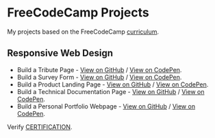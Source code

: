 # FreeCodeCamp Projects

My projects based on the FreeCodeCamp [curriculum](https://www.freecodecamp.org/learn/).

## Responsive Web Design

- Build a Tribute Page - [View on GitHub](https://arcismd.github.io/freecodecamp-projects/responsive-web-design/tribute-page/) / [View on CodePen](https://codepen.io/arcismd/full/MWOjJEq).
- Build a Survey Form - [View on GitHub](https://arcismd.github.io/freecodecamp-projects/responsive-web-design/survey-form/) / [View on CodePen](https://codepen.io/arcismd/full/YzEGROq).
- Build a Product Landing Page - [View on GitHub](https://arcismd.github.io/freecodecamp-projects/responsive-web-design/product-landing-page/) / [View on CodePen](https://codepen.io/arcismd/full/KKyNBRy).
- Build a Technical Documentation Page - [View on GitHub](https://arcismd.github.io/freecodecamp-projects/responsive-web-design/technical-documentation-page/) / [View on CodePen](https://codepen.io/arcismd/full/VwrPMwW).
- Build a Personal Portfolio Webpage - [View on GitHub](https://arcismd.github.io/freecodecamp-projects/responsive-web-design/personal-portfolio-webpage/) / [View on CodePen](https://codepen.io/arcismd/full/KKymPbO).

Verify [CERTIFICATION](https://www.freecodecamp.org/certification/fcc445c7316-c6ff-4159-8818-4b5cfa8c69f6/responsive-web-design).
